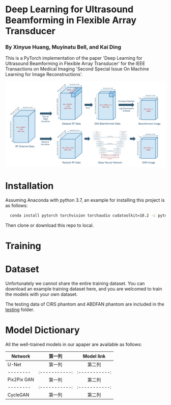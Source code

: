 # Deep Learning for Ultrasound Beamforming in Flexible Array Transducer

### By Xinyue Huang, Muyinatu Bell, and Kai Ding

This is a PyTorch implementation of the paper 'Deep Learning for Ultrasound Beamforming in Flexible Array Transducer' for the IEEE Transactions on Medical Imaging 'Second Special Issue On Machine Learning for Image Reconstructions'.

![alt text](https://github.com/PickleJerry/Flexible_Array_DNN/blob/main/figure/pipeline.png)

# Installation

Assuming Anaconda with python 3.7, an example for installing this project is as follows:
``` Bash
  conda install pytorch torchvision torchaudio cudatoolkit=10.2 -c pytorch
```
Then clone or download this repo to local.

# Training

# Dataset

Unfortunately we cannot share the entire training dataset. You can download an example training dataset here, and you are welcomed to train the models with your own dataset.

The testing data of CIRS phantom and ABDFAN phantom are included in the [testing](https://github.com/PickleJerry/Flexible_Array_DNN/tree/main/testing) folder.

# Model Dictionary

All the well-trained models in our apaper are available as follows:

 Network      | 第一列     | Model link     
 -------- | :-----------:  | :-----------: 
 U-Net     | 第一列     | 第二列  
 -------- | :-----------:  | :-----------: 
 Pix2Pix GAN     | 第一列     | 第二列  
 -------- | :-----------:  | :-----------: 
 CycleGAN     | 第一列     | 第二列  
